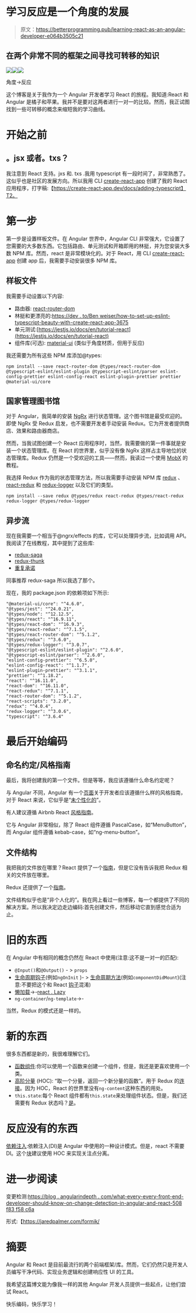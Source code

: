 # 学习反应是一个角度的发展

> 原文：<https://betterprogramming.pub/learning-react-as-an-angular-developer-e064b3505c21>

## 在两个非常不同的框架之间寻找可转移的知识

![](img/706fe2b1634d2eefaca133c788985115.png)![](img/3e64bf89a708a32ef3802465a0fe0922.png)![](img/0066ede1c64ac4af5bb94335867b1eb0.png)

角度->反应

这个博客是关于我作为一个 Angular 开发者学习 React 的旅程。我知道:React 和 Angular 是橘子和苹果。我并不是要对这两者进行一对一的比较。然而，我正试图找到一些可转移的概念来缩短我的学习曲线。

# 开始之前

## 。jsx 或者。txs？

我注意到 React 支持。jxs 和. txs .我用 typescript 有一段时间了，非常熟悉了。这似乎也是社区的发展方向。所以我用 CLI [create-react-app](https://github.com/facebook/create-react-app) 创建了我的 React 应用程序，打字稿:【https://create-react-app.dev/docs/adding-typescript】T2。

# 第一步

第一步是设置样板文件。在 Angular 世界中，Angular CLI 非常强大，它设置了您需要的大多数东西。它包括路由、单元测试和开箱即用的林挺，并为您安装大多数 NPM 库。然而，react 是非常模块化的。对于 React，用 CLI [create-react-app](https://github.com/facebook/create-react-app) 创建 app 后，我需要手动安装很多 NPM 库。

## 样板文件

我需要手动设置以下内容:

*   路由器: [react-router-dom](https://github.com/ReactTraining/react-router/tree/master/packages/react-router-dom)
*   林挺和更漂亮的:[https://dev . to/Ben weiser/how-to-set-up-eslint-typescript-beauty-with-create-react-app-3675](https://dev.to/benweiser/how-to-set-up-eslint-typescript-prettier-with-create-react-app-3675)
*   单元测试:[https://jestjs.io/docs/en/tutorial-react](https://jestjs.io/docs/en/tutorial-react)
*   组件库(可选): [material-ui](https://material-ui.com/) (类似于角度材质，但用于反应)

我还需要为所有这些 NPM 库添加@types:

```
npm install --save react-router-dom @types/react-router-dom @typescript-eslint/eslint-plugin @typescript-eslint/parser eslint-config-prettier eslint-config-react eslint-plugin-prettier prettier @material-ui/core
```

## 国家管理图书馆

对于 Angular，我简单的安装 [NgRx](https://ngrx.io/) 进行状态管理。这个图书馆是最受欢迎的。即使 NgRx 受 Redux 启发，也不需要开发者手动安装 Redux。它为开发者提供商店、效果和路由器商店。

然而，当我试图创建一个 React 应用程序时，当然，我需要做的第一件事就是安装一个状态管理库。在 React 的世界里，似乎没有像 NgRx 这样占主导地位的状态管理库。Redux 仍然是一个受欢迎的工具——然而，我读过一个使用 [MobX](https://github.com/mobxjs/mobx) 的教程。

我选择 Redux 作为我的状态管理方法，所以我需要手动安装 NPM 库 [redux](https://github.com/reduxjs/redux) 、 [react-redux](https://github.com/reduxjs/react-redux) 和 [redux-logger](https://github.com/LogRocket/redux-logger) 以及它们的类型。

```
npm install --save redux @types/redux react-redux @types/react-redux redux-logger @types/redux-logger
```

## 异步流

现在我需要一个相当于@ngrx/effects 的库，它可以处理异步流，比如调用 API。我阅读了在线教程，其中提到了这些库:

*   [redux-saga](https://github.com/redux-saga/redux-saga)
*   [redux-thunk](https://github.com/reduxjs/redux-thunk)
*   [重复承诺](https://github.com/acdlite/redux-promise)

同事推荐 redux-saga 所以我选了那个。

现在，我的 package.json 的依赖项如下所示:

```
"@material-ui/core": "^4.6.0",
"@types/jest": "^24.0.21",
"@types/node": "^12.12.5",
"@types/react": "^16.9.11",
"@types/react-dom": "^16.9.3",
"@types/react-redux": "^7.1.5",
"@types/react-router-dom": "^5.1.2",
"@types/redux": "^3.6.0",
"@types/redux-logger": "^3.0.7",
"@typescript-eslint/eslint-plugin": "^2.6.0",
"@typescript-eslint/parser": "^2.6.0",
"eslint-config-prettier": "^6.5.0",
"eslint-config-react": "^1.1.7",
"eslint-plugin-prettier": "^3.1.1",
"prettier": "^1.18.2",
"react": "^16.11.0",
"react-dom": "^16.11.0",
"react-redux": "^7.1.1",
"react-router-dom": "^5.1.2",
"react-scripts": "3.2.0",
"redux": "^4.0.4",
"redux-logger": "^3.0.6",
"typescript": "^3.6.4"
```

# 最后开始编码

## 命名约定/风格指南

最后，我将创建我的第一个文件。但是等等，我应该遵循什么命名约定呢？

与 Angular 不同，Angular 有一个[页面](https://angular.io/guide/styleguide)关于开发者应该遵循什么样的风格指南，对于 React 来说，它似乎是“[未个性化的](https://stackoverflow.com/a/43979817/2675714)”。

有人建议遵循 Airbnb React [风格指南](https://github.com/airbnb/javascript/tree/master/react)。

它与 Angular 非常相似，除了 React 组件遵循 PascalCase，如“MenuButton”，而 Angular 组件遵循 kebab-case，如“ng-menu-button”。

## 文件结构

我把我的文件放在哪里？React 提供了一个[指南](https://reactjs.org/docs/faq-structure.html)，但是它没有告诉我把 Redux 相关的文件放在哪里。

Redux 还提供了一个[指南](https://redux.js.org/faq/code-structure)。

文件结构似乎也是“非个人化的”。我在网上看过一些博客，每一个都提供了不同的解决方案。所以我决定边走边编码:首先创建文件，然后移动它直到感觉合适为止。

# 旧的东西

在 Angular 中有相同的概念仍然在 React 中使用(注意:这不是一对一的匹配):

*   `@Input()`和`@Output()` - > `props`
*   [生命周期钩子](https://angular.io/guide/lifecycle-hooks)(例如`ngOnInit` )- > [生命周期方法](https://reactjs.org/docs/react-component.html#commonly-used-lifecycle-methods)(例如`componentDidMount`)(注意:不要把这个和 React [钩子](https://reactjs.org/docs/hooks-intro.html)混淆)
*   [懒加载](https://angular.io/guide/lazy-loading-ngmodules)->-[react . Lazy](https://angular.io/guide/lazy-loading-ngmodules)
*   `ng-container`/`ng-template`->-

当然，Redux 的模式还是一样的。

# 新的东西

很多东西都是新的，我很难理解它们。

*   [函数组件](https://reactjs.org/tutorial/tutorial.html#function-components):你可以使用一个函数来创建一个组件，但是，我还是更喜欢使用一个类。
*   [高阶分量](https://reactjs.org/docs/higher-order-components.html) (HOC): “取一个分量，返回一个新分量的函数”。用于 Redux 的[连接](https://github.com/reduxjs/react-redux/blob/master/docs/api/connect.md#connect)。因为 HOC，React 的世界里没有`ng-content`这种东西的用处。
*   `this.state`:每个 React 组件都有`this.state`来处理组件状态。但是，我们还需要有 Redux 状态吗？[是](https://spin.atomicobject.com/2017/06/07/react-state-vs-redux-state/)。

# 反应没有的东西

[依赖注入](https://angular.io/guide/dependency-injection):依赖注入(DI)是 Angular 中使用的一种设计模式。但是，react 不需要 DI。这个[块](https://medium.com/@maxheiber/no-need-for-dependency-injection-in-react-components-641182760aaa)建议使用 HOC 来实现关注点分离。

# 进一步阅读

变更检测:[https://blog . angularindepth . com/what-every-every-front-end-developer-should-know-on-change-detection-in-angular-and-react-508 f83 f58 c6a](https://blog.angularindepth.com/what-every-front-end-developer-should-know-about-change-detection-in-angular-and-react-508f83f58c6a)

形式:【https://jaredpalmer.com/formik/ 

# 摘要

Angular 和 React 是目前最流行的两个前端框架/库。然而，它们仍然只是开发人员编写干净代码、实现业务逻辑和创建响应性 UI 的工具。

我希望这篇博文能为像我一样的其他 Angular 开发人员提供一些起点，让他们尝试 React。

快乐编码，快乐学习！
